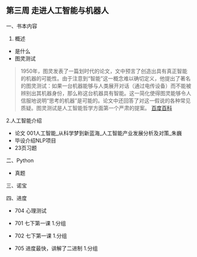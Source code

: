 ## 第三周 走进人工智能与机器人

一、书本内容
1. 概述
- 是什么
- 图灵测试
> 1950年，图灵发表了一篇划时代的论文，文中预言了创造出具有真正智能的机器的可能性。由于注意到“智能”这一概念难以确切定义，他提出了著名的图灵测试：如果一台机器能够与人类展开对话（通过电传设备）而不能被辨别出其机器身份，那么称这台机器具有智能。这一简化使得图灵能够令人信服地说明“思考的机器”是可能的。论文中还回答了对这一假说的各种常见质疑。图灵测试是人工智能哲学方面第一个严肃的提案。
[百度百科](https://baike.baidu.com/item/%E5%9B%BE%E7%81%B5%E6%B5%8B%E8%AF%95/1701255)

2.人工智能介绍
* 论文 001人工智能_从科学梦到新蓝海_人工智能产业发展分析及对策_朱巍
* 毕设介绍NLP项目
*  23页习题

二、Python
* 真题

三、诺宝

四、进度
* 704 心理测试

* 701 七下第一课
1.分组


* 702 七下第一课
1.分组

* 705 进度最快，讲解了二进制
1.分组
